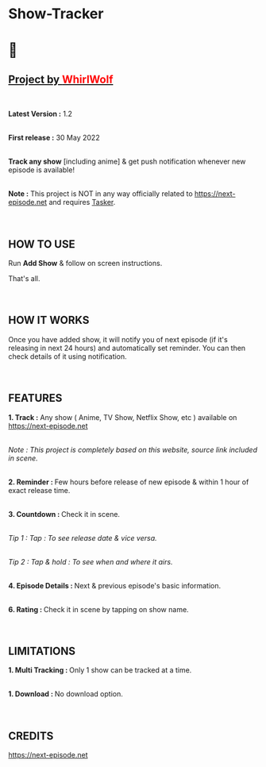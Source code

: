 # Show-Tracker

<h1>🦊</h2>

<h2><u>Project by <b><font color="red">WhirlWolf</font></b></u></h2><br>

<b>Latest Version :</b> 1.2<br><br>

<b>First release :</b> 30 May 2022<br><br>

<b>Track any show</b> [including anime] & get push notification whenever new episode is available!<br><br>


<b>Note :</b> This project is NOT in any way officially related to https://next-episode.net and requires [Tasker](https://play.google.com/store/apps/details?id=net.dinglisch.android.taskerm).<br><br><br>


<h2>HOW TO USE</h2>

Run <b>Add Show</b> & follow on screen instructions.

That's all.<br><br><br>

<h2>HOW IT WORKS </h2>

Once you have added show, it will notify you of next episode (if it's releasing in next 24 hours) and automatically set reminder. You can then check details of it using notification.<br><br><br>

<h2>FEATURES</h2>

<b>1. Track :</b> Any show ( Anime, TV Show, Netflix Show, etc ) available on https://next-episode.net<br><br>

<i>Note : This project is completely based on this website, source link included in scene.</i><br><br>

<b>2. Reminder : </b>Few hours before release of new episode & within 1 hour of exact release time.<br><br>

<b>3. Countdown : </b>Check it in scene.<br><br>

<i>Tip 1 : Tap : To see release date & vice versa.</i><br><br>

<i>Tip 2 : Tap & hold : To see when and where it airs.</i><br><br>

<b>4. Episode Details : </b>Next & previous episode's basic information.<br><br>

<b>6. Rating : </b>Check it in scene by tapping on show name.<br><br><br>

<h2>LIMITATIONS</h2>

<b>1. Multi Tracking : </b>Only 1 show can be tracked at a time.<br><br>

<b>1. Download : </b>No download option.<br><br><br>

<h2>CREDITS</h2>

https://next-episode.net
